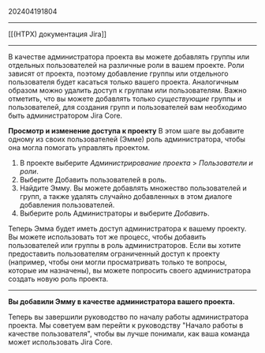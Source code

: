 202404191804
***
[[(HTPX) документация Jira]]
***
В качестве администратора проекта вы можете добавлять группы или отдельных пользователей на различные роли в вашем проекте. 
Роли зависят от проекта, поэтому добавление группы или отдельного пользователя будет касаться только вашего проекта. 
Аналогичным образом можно удалить доступ к группам или пользователям. 
Важно отметить, что вы можете добавлять только *существующие* группы и пользователей, 
для создания групп и пользователей вам необходимо быть администратором Jira Core.

**Просмотр и изменение доступа к проекту**
В этом шаге вы добавите одному из своих пользователей (Эмме) роль администратора, чтобы она могла помогать управлять проектом. 

1. В проекте выберите *Администрирование проекта* > *Пользователи и роли*.
2. Выберите Добавить пользователей в роль. 
3. Найдите Эмму. 
   Вы можете добавлять множество пользователей и групп, 
   а также удалять случайно добавленных в этом диалоге добавления пользователей.
4. Выберите роль Администраторы и выберите *Добавить*.

Теперь Эмма будет иметь доступ администратора к вашему проекту. 
Вы можете использовать тот же процесс, чтобы добавить пользователей или группы в роль администраторов. 
Если вы хотите предоставить пользователям ограниченный доступ к проекту 
(например, чтобы они могли просматривать только те вопросы, которые им назначены), 
вы можете попросить своего администратора создать новую роль проекта.

***

**Вы добавили Эмму в качестве администратора вашего проекта.**

Теперь вы завершили руководство по началу работы администратора проекта. 
Мы советуем вам перейти к руководству "Начало работы в качестве пользователя", 
чтобы вы лучше понимали, как ваша команда может использовать Jira Core. 